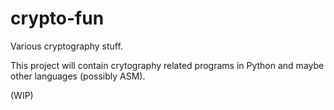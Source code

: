 crypto-fun
==========

Various cryptography stuff.

This project will contain crytography related programs in Python and maybe other languages (possibly ASM).

(WIP)
